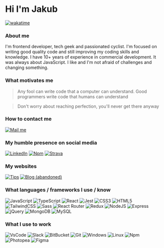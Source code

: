 # Hi I'm Jakub

[![wakatime](https://wakatime.com/badge/user/5eb0f3ad-c840-47e3-b4c4-ee66bb00da1e.svg)](https://wakatime.com/@5eb0f3ad-c840-47e3-b4c4-ee66bb00da1e)

### About me

I'm frontend developer, tech geek and passionated cyclist. I'm focused on writing good quality code and still improving my coding skills and knowledge. I have 10+ years of experience in commercial development. It was always about JavaScript. I like and I'm not afraid of challenges and changing something.


### What motivates me

> Any fool can write code that a computer can understand. Good programmers write code that humans can understand

> Don't worry about reaching perfection, you'll never get there anyway


### How to contact me
[<img src="https://img.shields.io/badge/Gmail-D14836?style=flat-square&logo=gmail&logoColor=white" title="Mail me" alt="Mail me" />](mailto:jakub.r.wisniewski@gmail.com)

### My humble presence on social media
[<img src="https://img.shields.io/badge/LinkedIn-0077B5?style=flat-square&logo=linkedin&logoColor=white" title="LinkedIn Profile" alt="LinkedIn" />](https://www.linkedin.com/in/jakub-wi%C5%9Bniewski-a9a49a198/)
[<img src="https://img.shields.io/badge/npm-CB3837?style=flat-square&logo=npm&logoColor=white" title="Npm Profile" alt="Npm" />](https://www.npmjs.com/~jkob)
[<img src="https://img.shields.io/badge/Strava-fc5200?style=flat-square&logo=strava&logoColor=white" title="Strava Profile" alt="Strava" />](https://www.strava.com/athletes/wisnia)

### My websites
[<img src="https://img.shields.io/badge/Tips-222222?style=flat-square&logo=github-pages&logoColor=white" title="Tips" alt="Tips" />](https://jakubrwisniewski.github.io/tips/)
[<img src="https://img.shields.io/badge/Blog_(abandoned)-FF5722?style=flat-square&logo=blogger&logoColor=white" title="Blog (abandoned)" alt="Blog (abandoned)" />](https://studencik.usermd.net)


### What languages / frameworks I use / know
<p>
<img title="JavaScript" alt="JavaScript" src="https://img.shields.io/badge/JavaScript-F7DF1E?style=flat-square&logo=javascript&logoColor=black" />
<img title="TypeScript" alt="TypeScript" src="https://img.shields.io/badge/TypeScript-007ACC?style=flat-square&logo=typescript&logoColor=white" />
<img title="React" alt="React" src="https://img.shields.io/badge/React-20232A?style=flat-square&logo=react&logoColor=61DAFB" />
<img title="Jest" alt="Jest" src="https://img.shields.io/badge/Jest-C21325?style=flat-square&logo=jest&logoColor=white" />
<img title="CSS3" alt="CSS3" src="https://img.shields.io/badge/CSS3-1572B6?style=flat-square&logo=css3&logoColor=white" />
<img title="HTML5" alt="HTML5" src="https://img.shields.io/badge/HTML5-E34F26?style=flat-square&logo=html5&logoColor=white" />
<img title="TailwindCSS" alt="TailwindCSS" src="https://img.shields.io/badge/TailwindCSS-%2338B2AC.svg?style=flat-square&logo=tailwind-css&logoColor=white" />
<img title="Sass" alt="Sass" src="https://img.shields.io/badge/Sass-CC6699?style=flat-square&logo=sass&logoColor=white" />
<img title="React Router" alt="React Router" src="https://img.shields.io/badge/React_Router-CA4245?style=flat-square&logo=react-router&logoColor=white" />
<img title="Redux" alt="Redux" src="https://img.shields.io/badge/Redux-593D88?style=flat-square&logo=redux&logoColor=white" />
<img title="NodeJS" alt="NodeJS" src="https://img.shields.io/badge/Node.js-43853D?style=flat-square&logo=node.js&logoColor=white" />
<img title="Express" alt="Express" src="https://img.shields.io/badge/Express.js-404D59?style=flat-square&logo=express&logoColor=white" />
<img title="jQuery" alt="jQuery" src="https://img.shields.io/badge/jQuery-0769AD?style=flat-square&logo=jquery&logoColor=white" />
<img title="MongoDB" alt="MongoDB" src="https://img.shields.io/badge/MongoDB-4EA94B?style=flat-square&logo=mongodb&logoColor=white" />
<img title="MySQL" alt="MySQL" src="https://img.shields.io/badge/MySQL-00000F?style=flat-square&logo=mysql&logoColor=white" />
</p>

### What I use to work
<p>
<img title="VsCode" alt="VsCode" src="https://img.shields.io/badge/VS_Code-0078D4?style=flat-square&logo=visual%20studio%20code&logoColor=white" />
<img title="Slack" alt="Slack" src="https://img.shields.io/badge/Slack-4A154B?style=flat-square&logo=slack&logoColor=white" />
<img title="BitBucket" alt="BitBucket" src="https://img.shields.io/badge/Bitbucket-330F63?style=flat-square&logo=bitbucket&logoColor=white" />
<img title="Git" alt="Git" src="https://img.shields.io/badge/Git-F05032?style=flat-square&logo=git&logoColor=white" />
<img title="Windows" alt="Windows" src="https://img.shields.io/badge/Windows-0078D6?style=flat-square&logo=windows&logoColor=white" />
<img title="Linux" alt="Linux" src="https://img.shields.io/badge/Linux-FCC624?style=flat-square&logo=linux&logoColor=black" />
<img title="Npm" alt="Npm" src="https://img.shields.io/badge/npm-CB3837?style=flat-square&logo=npm&logoColor=white" />
<img title="Photopea" alt="Photopea" src="https://img.shields.io/badge/Photopea-18A497?style=flat-square&logo=photopea&logoColor=white" />
<img title="Figma" alt="Figma" src="https://img.shields.io/badge/Figma-F24E1E?style=flat-square&logo=figma&logoColor=white" />
</p>

